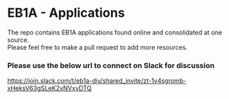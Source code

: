 # EB1A - Applications 
The repo contains EB1A applications found online and consolidated at one source. <br /> 
Please feel free to make a pull request to add more resources. 
### Please use the below url to connect on Slack for discussion <br /> 
https://join.slack.com/t/eb1a-diy/shared_invite/zt-1v4sgromb-xHeksV63gSLeK2vNVxyDTQ

